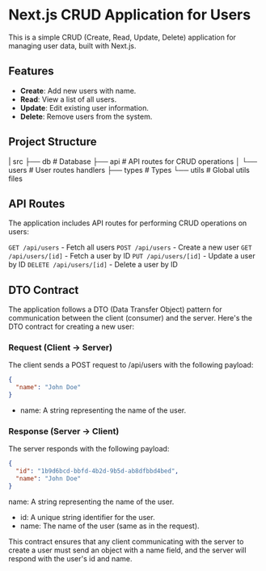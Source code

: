 # Next.js CRUD Application for Users

This is a simple CRUD (Create, Read, Update, Delete) application for managing user data, built with Next.js.

## Features

- **Create**: Add new users with name.
- **Read**: View a list of all users.
- **Update**: Edit existing user information.
- **Delete**: Remove users from the system.

## Project Structure

| src
├── db # Database
├── api # API routes for CRUD operations
│ └── users # User routes handlers
├── types # Types
└── utils # Global utils files

## API Routes

The application includes API routes for performing CRUD operations on users:

`GET /api/users` - Fetch all users
`POST /api/users` - Create a new user
`GET /api/users/[id]` - Fetch a user by ID
`PUT /api/users/[id]` - Update a user by ID
`DELETE /api/users/[id]` - Delete a user by ID

## DTO Contract

The application follows a DTO (Data Transfer Object) pattern for communication between the client (consumer) and the server. Here's the DTO contract for creating a new user:

### Request (Client -> Server)

The client sends a POST request to /api/users with the following payload:

```json
{
  "name": "John Doe"
}
```

- name: A string representing the name of the user.

### Response (Server -> Client)

The server responds with the following payload:

```json
{
  "id": "1b9d6bcd-bbfd-4b2d-9b5d-ab8dfbbd4bed",
  "name": "John Doe"
}
```

name: A string representing the name of the user.

- id: A unique string identifier for the user.
- name: The name of the user (same as in the request).

This contract ensures that any client communicating with the server to create a user must send an object with a name field, and the server will respond with the user's id and name.
